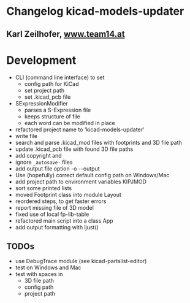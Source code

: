 Changelog kicad-models-updater
==============================
Karl Zeilhofer, www.team14.at
------------------------------


# Development
* CLI (command line interface) to set
  * config path for KiCad
  * set project path
  * set .kicad_pcb file
* SExpressionModifier
  * parses a S-Expression file
  * keeps structure of file
  * each word can be modified in place
* refactored project name to 'kicad-models-updater'
* write file
* search and parse .kicad_mod files with footprints and 3D file path
* update .kicad_pcb file with found 3D file paths
* add copyright and
* ignore `_autosave-` files
* add output file option -o --output
* Use (hopefully) correct default config path on Windows/Mac
* add project path to environment variables KIPJMOD
* sort some printed lists
* moved Footprint class into module Layout
* reordered steps, to get faster errors
* report missing file of 3D model
* fixed use of local fp-lib-table
* refactored main script into a class App
* add output formatting with ljust()


## TODOs
* use DebugTrace module (see kicad-partslist-editor)
* test on Windows and Mac
* test with spaces in
  * 3D file path
  * config path
  * project path
